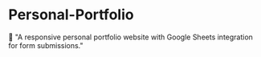 # Personal-Portfolio
🚀 "A responsive personal portfolio website with Google Sheets integration for form submissions."
